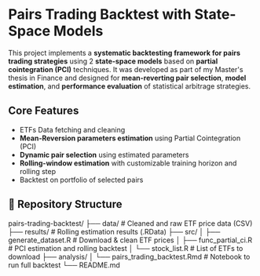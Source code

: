 # Pairs Trading Backtest with State-Space Models

This project implements a **systematic backtesting framework for pairs trading strategies** using 2 **state-space models** based on **partial cointegration (PCI)** techniques. It was developed as part of my Master's thesis in Finance and designed for **mean-reverting pair selection**, **model estimation**, and **performance evaluation** of statistical arbitrage strategies.

## Core Features

- ETFs Data fetching and cleaning
- **Mean-Reversion parameters estimation** using Partial Cointegration (PCI)
- **Dynamic pair selection** using estimated parameters
- **Rolling-window estimation** with customizable training horizon and rolling step
- Backtest on portfolio of selected pairs



## 📁 Repository Structure

pairs-trading-backtest/
├── data/ # Cleaned and raw ETF price data (CSV)
├── results/ # Rolling estimation results (.RData)
├── src/
│ ├── generate_dataset.R # Download & clean ETF prices
│ ├── func_partial_ci.R # PCI estimation and rolling backtest
│ └── stock_list.R # List of ETFs to download
├── analysis/
│ └── pairs_trading_backtest.Rmd # Notebook to run full backtest
└── README.md
